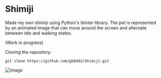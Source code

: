 # Shimiji

Made my own shimiji using Python's tkinter library. The pet is represented by an animated image that can move around the screen and alternate between idle and walking states.

(Work in progress)

_Cloning the repository._

```ins
git clone https://github.com/gb8462/Shimiji.git
```
![image](https://github.com/user-attachments/assets/9640c595-0369-42c4-a9a6-bea3a966fcd9)
